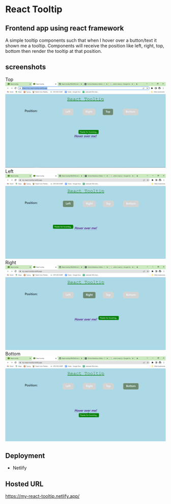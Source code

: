 # React Tooltip

## Frontend app using react framework

A simple tooltip components such that when I hover over a button/text it shown me a tooltip. Components will receive the position like left, right, top, bottom then render the tooltip at that position.

## screenshots
Top 
![image](https://github.com/Yashaswi-Anand/React-tooltip/blob/master/screenshots/top.png)
Left
![image](https://github.com/Yashaswi-Anand/React-tooltip/blob/master/screenshots/left.png)
Right
![image](https://github.com/Yashaswi-Anand/React-tooltip/blob/master/screenshots/right.png)
Bottom
![image](https://github.com/Yashaswi-Anand/React-tooltip/blob/master/screenshots/bottom.png)

## Deployment
- Netlify

## Hosted URL
https://my-react-tooltip.netlify.app/